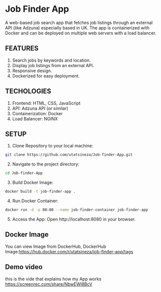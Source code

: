 # Job Finder App
A web-based job search app that fetches job listings through an external API (like Adzuna) especially based in UK. The app is containerized with Docker and can be deployed on multiple web servers with a load balancer.

## FEATURES
1. Search jobs by keywords and location.
2. Display job listings from an external API.
3. Responsive design.
4. Dockerized for easy deployment.

## TECHOLOGIES
1. Frontend: HTML, CSS, JavaScript
2. API: Adzuna API (or similar)
3. Containerization: Docker
4. Load Balancer: NGINX

## SETUP
1. Clone Repository to your local machine:

```bash
git clone https://github.com/utatsineza/Job-finder-App.git
```

2. Navigate to the project directory:

```bash
cd Job-finder-App
```
3. Build  Docker Image:

```bash
docker build -t job-finder-app .
```
4. Run Docker Container:

```bash
docker run -d -p 80:80 --name job-finder-container job-finder-app
```
5. Access the App:
Open 
http://localhost:8080 
in your browser.

## Docker Image
You can view Image from DockerHub, DockerHub Image:https://hub.docker.com/r/utatsineza/job-finder-app/tags

## Demo video 
 this is the vide that explains how my App works 
 https://screenrec.com/share/NbwEWl8BcV